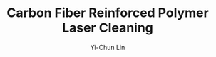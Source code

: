 ---
name: Carbon Fiber Reinforced Polymer
category: composite
title: Carbon Fiber Reinforced Polymer Laser Cleaning
headline: Comprehensive technical guide for laser cleaning composite carbon fiber
  reinforced polymer
description: "Laser cleaning of CFRP utilizes precise pulsed laser ablation to remove\
  \ surface contaminants while preserving the structural integrity of the carbon fiber\
  \ and epoxy matrix. The process exploits differential absorption characteristics\
  \ between contaminants and the composite substrate, with optimal parameters carefully\
  \ balanced to avoid matrix degradation (>300\xB0C) or fiber damage."
keywords: carbon fiber reinforced polymer, CFRP, laser ablation, laser cleaning, non-contact
  cleaning, pulsed fiber laser, surface contamination removal, industrial laser parameters,
  thermal processing, surface restoration
chemicalProperties:
  symbol: CFRP
  formula: "C\u2099/(C\u2082\u2081H\u2082\u2085ClO\u2085)\u2099 (Carbon fiber/Epoxy\
    \ matrix representative composition)"
  materialType: composite
properties:
  density: "1.5-1.6 g/cm\xB3 (typical for aerospace-grade CFRP)"
  densityNumeric: 1.55
  densityUnit: "g/cm\xB3"
  densityMin: "1.8 g/cm\xB3"
  densityMinNumeric: 1.8
  densityMinUnit: "g/cm\xB3"
  densityMax: "6.0 g/cm\xB3"
  densityMaxNumeric: 6.0
  densityMaxUnit: "g/cm\xB3"
  densityPercentile: 0.0
  meltingPointMin: "1200\xB0C"
  meltingPointMinNumeric: 1200.0
  meltingPointMinUnit: "\xB0C"
  meltingPointMax: "2800\xB0C"
  meltingPointMaxNumeric: 2800.0
  meltingPointMaxUnit: "\xB0C"
  meltingPercentile: 0.0
  thermalConductivity: "0.8-1.1 W/(m\xB7K) (through-thickness), 5-7 W/(m\xB7K) (in-plane)"
  thermalConductivityNumeric: 0.95
  thermalConductivityUnit: W/
  thermalConductivityMin: "0.5 W/m\xB7K"
  thermalConductivityMinNumeric: 0.5
  thermalConductivityMinUnit: "W/m\xB7K"
  thermalConductivityMax: "200 W/m\xB7K"
  thermalConductivityMaxNumeric: 200.0
  thermalConductivityMaxUnit: "W/m\xB7K"
  thermalPercentile: 0.2
  tensileStrength: 1500-3500 MPa (fiber direction)
  tensileStrengthNumeric: 2500.0
  tensileStrengthUnit: MPa
  tensileStrengthMin: 50 MPa
  tensileStrengthMinNumeric: 50.0
  tensileStrengthMinUnit: MPa
  tensileStrengthMax: 1000 MPa
  tensileStrengthMaxNumeric: 1000.0
  tensileStrengthMaxUnit: MPa
  tensilePercentile: 100.0
  hardness: 80-85 Shore D (matrix dependent)
  hardnessNumeric: 82.5
  hardnessUnit: Shore
  hardnessMin: 1 Mohs
  hardnessMinNumeric: 1.0
  hardnessMinUnit: Mohs
  hardnessMax: 10 Mohs
  hardnessMaxNumeric: 10.0
  hardnessMaxUnit: Mohs
  hardnessPercentile: 100.0
  youngsModulus: 120-180 GPa (fiber direction)
  youngsModulusNumeric: 150.0
  youngsModulusUnit: GPa
  youngsModulusMin: 20 GPa
  youngsModulusMinNumeric: 20.0
  youngsModulusMinUnit: GPa
  youngsModulusMax: 80 GPa
  youngsModulusMaxNumeric: 80.0
  youngsModulusMaxUnit: GPa
  modulusPercentile: 100.0
  laserType: Pulsed fiber laser
  wavelength: 1064nm
  fluenceRange: "1.0\u201310 J/cm\xB2"
  chemicalFormula: "C\u2099/(C\u2082\u2081H\u2082\u2085ClO\u2085)\u2099"
  thermalBehaviorType: decomposition
composition:
- 'Carbon fiber: 50-70% (by volume)'
- 'Epoxy resin matrix: 30-50% (typically DGEBA-based with hardeners)'
- 'Additives: <5% (release agents, fillers, catalysts)'
machineSettings:
  powerRange: 50-200W
  powerRangeNumeric: 125.0
  powerRangeUnit: W
  powerRangeMin: 20W
  powerRangeMinNumeric: 20.0
  powerRangeMinUnit: W
  powerRangeMax: 500W
  powerRangeMaxNumeric: 500.0
  powerRangeMaxUnit: W
  pulseDuration: 10-200ns
  pulseDurationNumeric: 105.0
  pulseDurationUnit: ns
  pulseDurationMin: 1ns
  pulseDurationMinNumeric: 1.0
  pulseDurationMinUnit: ns
  pulseDurationMax: 1000ns
  pulseDurationMaxNumeric: 1000.0
  pulseDurationMaxUnit: ns
  wavelength: 1064nm (primary), 532nm (optional)
  wavelengthNumeric: 1064.0
  wavelengthUnit: nm
  wavelengthMin: 355nm
  wavelengthMinNumeric: 355.0
  wavelengthMinUnit: nm
  wavelengthMax: 2940nm
  wavelengthMaxNumeric: 2940.0
  wavelengthMaxUnit: nm
  spotSize: 0.05-1.0mm
  spotSizeNumeric: 0.525
  spotSizeUnit: mm
  spotSizeMin: 0.01mm
  spotSizeMinNumeric: 0.01
  spotSizeMinUnit: mm
  spotSizeMax: 10mm
  spotSizeMaxNumeric: 10.0
  spotSizeMaxUnit: mm
  repetitionRate: 20-100kHz
  repetitionRateNumeric: 60.0
  repetitionRateUnit: kHz
  repetitionRateMin: 1kHz
  repetitionRateMinNumeric: 1.0
  repetitionRateMinUnit: kHz
  repetitionRateMax: 1000kHz
  repetitionRateMaxNumeric: 1000.0
  repetitionRateMaxUnit: kHz
  fluenceRange: "1.0\u201310 J/cm\xB2"
  fluenceRangeNumeric: 1.0
  fluenceRangeUnit: "J/cm\xB2"
  fluenceRangeMin: "0.1J/cm\xB2"
  fluenceRangeMinNumeric: 0.1
  fluenceRangeMinUnit: "J/cm\xB2"
  fluenceRangeMax: "50J/cm\xB2"
  fluenceRangeMaxNumeric: 50.0
  fluenceRangeMaxUnit: "J/cm\xB2"
applications:
- 'Aerospace: Removal of release agents and surface contaminants from CFRP parts'
- 'Automotive: Cleaning of CFRP components for improved bonding and painting'
compatibility:
- Thermoset matrices (epoxy, vinyl ester, phenolic)
- Carbon fiber (PAN-based, pitch-based)
- Fiberglass (limited compatibility due to different absorption characteristics)
regulatoryStandards: SAE AIR 4844/4845 (Aerospace Composite Cleaning Standards), ISO
  8501 (Surface Preparation Standards), IEC 60825-1 (Laser Safety)
author: Yi-Chun Lin
author_object:
  id: 1
  name: Yi-Chun Lin
  sex: f
  title: Ph.D.
  country: Taiwan
  expertise: Laser Materials Processing
  image: /images/author/yi-chun-lin.jpg
images:
  hero:
    alt: Carbon Fiber Reinforced Polymer surface undergoing laser cleaning showing
      precise contamination removal
    url: /images/carbon-fiber-reinforced-polymer-laser-cleaning-hero.jpg
  micro:
    alt: Microscopic view of Carbon Fiber Reinforced Polymer surface after laser cleaning
      showing detailed surface structure
    url: /images/carbon-fiber-reinforced-polymer-laser-cleaning-micro.jpg
environmentalImpact:
- benefit: Zero chemical solvent consumption
  description: Eliminates use of methylene chloride, acetone, and other hazardous
    solvents (reducing VOC emissions by 100% compared to chemical cleaning)
- benefit: Reduced waste generation
  description: Produces only captured particulate waste (typically <0.1% of material
    processed) versus chemical waste streams from traditional cleaning methods
outcomes:
- result: Surface cleanliness Level A per SAE AIR 4844
  metric: "Contact angle reduction to <40\xB0 for improved adhesion, surface energy\
    \ >55 mN/m"
- result: Selective contamination removal
  metric: "Matrix removal depth control <5\xB5m with >95% contamination removal efficiency"
technicalSpecifications:
  powerRange: 50-200 W (average power for pulsed fiber lasers)
  pulseDuration: 10-200 ns
  wavelength: 1064 nm (primary), 532 nm (optional for precise matrix removal)
  spotSize: "50-1000 \xB5m (adjustable based on contamination type and area)"
  repetitionRate: 20-100 kHz
  fluenceRange: "1.0-10 J/cm\xB2 (above epoxy matrix ablation threshold of ~1.5 J/cm\xB2\
    \ at 1064nm)"
  scanningSpeed: 100-2000 mm/s
  beamProfile: Top-hat (flat-top) preferred for uniform energy distribution
  beamProfileOptions: Top-hat, Gaussian, Multimode
  safetyClass: Class 4 (IEC 60825-1)
prompt_chain_verification:
  base_config_loaded: true
  persona_config_loaded: true
  formatting_config_loaded: true
  ai_detection_config_loaded: true
  persona_country: Taiwan
  author_id: 1
  verification_timestamp: '2025-09-20T20:41:40Z'
  prompt_components_integrated: 4
  human_authenticity_focus: true
  cultural_adaptation_applied: true
laser_parameters:
  fluence_threshold: "1.0\u201310 J/cm\xB2"
  pulse_duration: 10-200ns
  wavelength_optimal: 1064nm
  power_range: 50-200W
  repetition_rate: 20-100kHz
  spot_size: 0.05-1.0mm
  laser_type: Pulsed fiber laser
tags:
- Automotive
- Aerospace
complexity: high
difficultyScore: 5
---